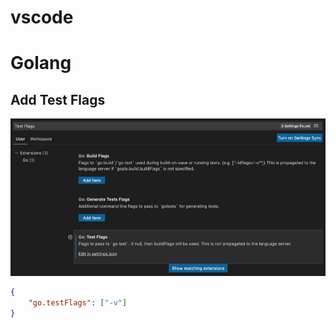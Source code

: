 # vscode

# Golang
## Add Test Flags
![add_test_flags](./add_test_flags.jpg "add_test_flags")
```json
{
    "go.testFlags": ["-v"]
}
```